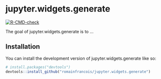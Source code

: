 
<!-- README.md is generated from README.Rmd. Please edit that file -->

# jupyter.widgets.generate

<!-- badges: start -->

[![R-CMD-check](https://github.com/romainfrancois/jupyter.widgets.generate/actions/workflows/R-CMD-check.yaml/badge.svg)](https://github.com/romainfrancois/jupyter.widgets.generate/actions/workflows/R-CMD-check.yaml)
<!-- badges: end -->

The goal of jupyter.widgets.generate is to …

## Installation

You can install the development version of jupyter.widgets.generate like
so:

``` r
# install.packages("devtools")
devtools::install_github("romainfrancois/jupyter.widgets.generate")
```
